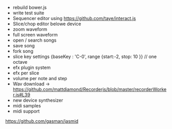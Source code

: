  - rebuild bower.js
 - write test suite
 - Sequencer editor using https://github.com/taye/interact.js
 - Slice/chop editor belowe device
 - zoom waveform
 - full screen waveform
 - open / search songs
 - save song
 - fork song
 - slice key settings {baseKey : 'C-0', range {start:-2, stop: 10 }} // one octave
 - efx plugin system
 - efx per slice
 - volume per note and step
 - Wav download -> https://github.com/mattdiamond/Recorderjs/blob/master/recorderWorker.js#L39
 - new device synthesizer
 - midi samples 
 - midi support


 https://github.com/gasman/jasmid 